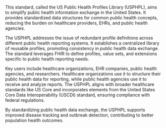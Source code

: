 This standard, called the US Public Health Profiles Library (USPHPL), aims to simplify public health information exchange in the United States. It provides standardized data structures for common public health concepts, reducing the burden on healthcare providers, EHRs, and public health agencies.

The USPHPL addresses the issue of redundant profile definitions across different public health reporting systems. It establishes a centralized library of reusable profiles, promoting consistency in public health data exchange. The standard leverages FHIR to define profiles, value sets, and extensions specific to public health reporting needs.

Key users include healthcare organizations, EHR companies, public health agencies, and researchers. Healthcare organizations use it to structure their public health data for reporting, while public health agencies use it to receive and analyze reports. The USPHPL aligns with broader healthcare standards like US Core and incorporates elements from the United States Core Data Interoperability (USCDI) standard, ensuring compliance with federal regulations.

By standardizing public health data exchange, the USPHPL supports improved disease tracking and outbreak detection, contributing to better population health outcomes.